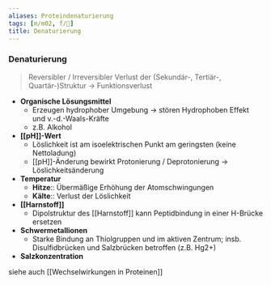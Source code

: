 ```yaml
---
aliases: Proteindenaturierung
tags: [m/m02, f/🧪]
title: Denaturierung
---
```

### Denaturierung
> Reversibler / Irreversibler Verlust der (Sekundär-, Tertiär-, Quartär-)Struktur → Funktionsverlust

- **Organische Lösungsmittel**
    - Erzeugen hydrophober Umgebung → stören Hydrophoben Effekt und v.-d.-Waals-Kräfte
    - z.B. Alkohol
- **[[pH]]-Wert**
    - Löslichkeit ist am isoelektrischen Punkt am geringsten (keine Nettoladung)
    - [[pH]]-Änderung bewirkt Protonierung / Deprotonierung → Löslichkeitsänderung
- **Temperatur**
    - **Hitze**:: Übermäßige Erhöhung der Atomschwingungen
    - **Kälte**:: Verlust der Löslichkeit
- **[[Harnstoff]]**
    - Dipolstruktur des [[Harnstoff]] kann Peptidbindung in einer H-Brücke ersetzen
- **Schwermetallionen**
    - Starke Bindung an Thiolgruppen und im aktiven Zentrum; insb. Disulfidbrücken und Salzbrücken betroffen (z.B. Hg2+)
- **Salzkonzentration**

siehe auch [[Wechselwirkungen in Proteinen]]


